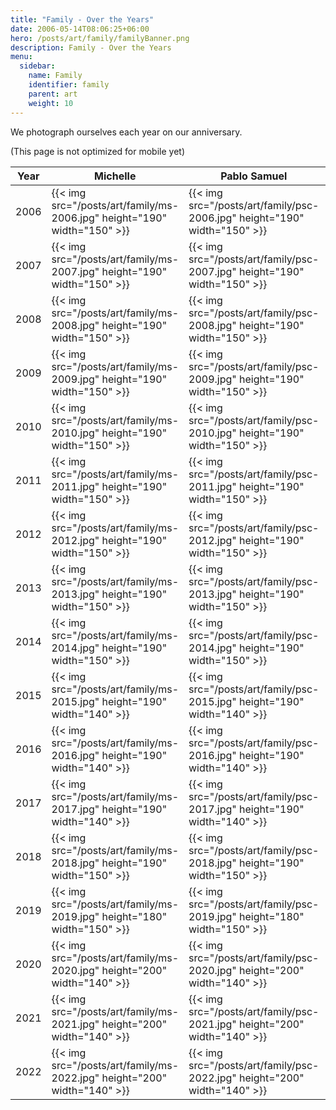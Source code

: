 ```yaml
---
title: "Family - Over the Years"
date: 2006-05-14T08:06:25+06:00
hero: /posts/art/family/familyBanner.png
description: Family - Over the Years
menu:
  sidebar:
    name: Family
    identifier: family
    parent: art
    weight: 10
---
```


We photograph ourselves each year on our anniversary.

(This page is not optimized for mobile yet)

| Year | Michelle | Pablo Samuel | Sofia | Samuel | Emilia |
|------|----------|--------------|-------|--------|--------|
| 2006 | {{< img src="/posts/art/family/ms-2006.jpg" height="190" width="150" >}} | {{< img src="/posts/art/family/psc-2006.jpg" height="190" width="150" >}} | | | |
| 2007 | {{< img src="/posts/art/family/ms-2007.jpg" height="190" width="150" >}} | {{< img src="/posts/art/family/psc-2007.jpg" height="190" width="150" >}} | {{< img src="/posts/art/family/sec-2007.jpg" height="190" width="150" >}}  | | |
| 2008 | {{< img src="/posts/art/family/ms-2008.jpg" height="190" width="150" >}} | {{< img src="/posts/art/family/psc-2008.jpg" height="190" width="150" >}} | {{< img src="/posts/art/family/sec-2008.jpg" height="190" width="150" >}}  | | |
| 2009 | {{< img src="/posts/art/family/ms-2009.jpg" height="190" width="150" >}} | {{< img src="/posts/art/family/psc-2009.jpg" height="190" width="150" >}} | {{< img src="/posts/art/family/sec-2009.jpg" height="190" width="150" >}}  | | |
| 2010 | {{< img src="/posts/art/family/ms-2010.jpg" height="190" width="150" >}} | {{< img src="/posts/art/family/psc-2010.jpg" height="190" width="150" >}} | {{< img src="/posts/art/family/sec-2010.jpg" height="190" width="150" >}}  | | |
| 2011 | {{< img src="/posts/art/family/ms-2011.jpg" height="190" width="150" >}} | {{< img src="/posts/art/family/psc-2011.jpg" height="190" width="150" >}} | {{< img src="/posts/art/family/sec-2011.jpg" height="190" width="150" >}}  | {{< img src="/posts/art/family/sac-2011.jpg" height="190" width="150" >}}  | |
| 2012 | {{< img src="/posts/art/family/ms-2012.jpg" height="190" width="150" >}} | {{< img src="/posts/art/family/psc-2012.jpg" height="190" width="150" >}} | {{< img src="/posts/art/family/sec-2012.jpg" height="190" width="150" >}}  | {{< img src="/posts/art/family/sac-2012.jpg" height="190" width="150" >}}  | |
| 2013 | {{< img src="/posts/art/family/ms-2013.jpg" height="190" width="150" >}} | {{< img src="/posts/art/family/psc-2013.jpg" height="190" width="150" >}} | {{< img src="/posts/art/family/sec-2013.jpg" height="190" width="150" >}}  | {{< img src="/posts/art/family/sac-2013.jpg" height="190" width="150" >}}  | |
| 2014 | {{< img src="/posts/art/family/ms-2014.jpg" height="190" width="150" >}} | {{< img src="/posts/art/family/psc-2014.jpg" height="190" width="150" >}} | {{< img src="/posts/art/family/sec-2014.jpg" height="190" width="150" >}}  | {{< img src="/posts/art/family/sac-2014.jpg" height="190" width="150" >}}  | {{< img src="/posts/art/family/enc-2014.jpg" height="190" width="150" >}}  |
| 2015 | {{< img src="/posts/art/family/ms-2015.jpg" height="190" width="140" >}} | {{< img src="/posts/art/family/psc-2015.jpg" height="190" width="140" >}} | {{< img src="/posts/art/family/sec-2015.jpg" height="190" width="140" >}}  | {{< img src="/posts/art/family/sac-2015.jpg" height="190" width="140" >}}  | {{< img src="/posts/art/family/enc-2015.jpg" height="190" width="140" >}}  |
| 2016 | {{< img src="/posts/art/family/ms-2016.jpg" height="190" width="140" >}} | {{< img src="/posts/art/family/psc-2016.jpg" height="190" width="140" >}} | {{< img src="/posts/art/family/sec-2016.jpg" height="190" width="140" >}}  | {{< img src="/posts/art/family/sac-2016.jpg" height="190" width="140" >}}  | {{< img src="/posts/art/family/enc-2016.jpg" height="190" width="140" >}}  |
| 2017 | {{< img src="/posts/art/family/ms-2017.jpg" height="190" width="140" >}} | {{< img src="/posts/art/family/psc-2017.jpg" height="190" width="140" >}} | {{< img src="/posts/art/family/sec-2017.jpg" height="190" width="140" >}}  | {{< img src="/posts/art/family/sac-2017.jpg" height="190" width="140" >}}  | {{< img src="/posts/art/family/enc-2017.jpg" height="190" width="140" >}}  |
| 2018 | {{< img src="/posts/art/family/ms-2018.jpg" height="190" width="150" >}} | {{< img src="/posts/art/family/psc-2018.jpg" height="190" width="150" >}} | {{< img src="/posts/art/family/sec-2018.jpg" height="190" width="150" >}}  | {{< img src="/posts/art/family/sac-2018.jpg" height="190" width="150" >}}  | {{< img src="/posts/art/family/enc-2018.jpg" height="190" width="150" >}}  |
| 2019 | {{< img src="/posts/art/family/ms-2019.jpg" height="180" width="150" >}} | {{< img src="/posts/art/family/psc-2019.jpg" height="180" width="150" >}} | {{< img src="/posts/art/family/sec-2019.jpg" height="180" width="150" >}}  | {{< img src="/posts/art/family/sac-2019.jpg" height="180" width="150" >}}  | {{< img src="/posts/art/family/enc-2019.jpg" height="180" width="150" >}}  |
| 2020 | {{< img src="/posts/art/family/ms-2020.jpg" height="200" width="140" >}} | {{< img src="/posts/art/family/psc-2020.jpg" height="200" width="140" >}} | {{< img src="/posts/art/family/sec-2020.jpg" height="200" width="140" >}}  | {{< img src="/posts/art/family/sac-2020.jpg" height="200" width="140" >}}  | {{< img src="/posts/art/family/enc-2020.jpg" height="200" width="140" >}}  |
| 2021 | {{< img src="/posts/art/family/ms-2021.jpg" height="200" width="140" >}} | {{< img src="/posts/art/family/psc-2021.jpg" height="200" width="140" >}} | {{< img src="/posts/art/family/sec-2021.jpg" height="200" width="140" >}}  | {{< img src="/posts/art/family/sac-2021.jpg" height="200" width="140" >}}  | {{< img src="/posts/art/family/enc-2021.jpg" height="200" width="140" >}}  |
| 2022 | {{< img src="/posts/art/family/ms-2022.jpg" height="200" width="140" >}} | {{< img src="/posts/art/family/psc-2022.jpg" height="200" width="140" >}} | {{< img src="/posts/art/family/sec-2022.jpg" height="200" width="140" >}}  | {{< img src="/posts/art/family/sac-2022.jpg" height="200" width="140" >}}  | {{< img src="/posts/art/family/enc-2022.jpg" height="200" width="140" >}}  |
